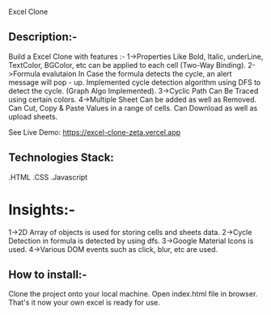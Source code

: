 Excel Clone

Description:-
--------------
Build a Excel Clone with features :-
1->Properties Like Bold, Italic, underLine, TextColor, BGColor, etc can be applied to each cell (Two-Way Binding).
2->Formula evalutaion In Case the formula detects the cycle, an alert message will pop - up. Implemented cycle detection algorithm using DFS to detect the cycle. (Graph Algo Implemented).
3->Cyclic Path Can Be Traced using certain colors.
4->Multiple Sheet Can be added as well as Removed.
Can Cut, Copy & Paste Values in a range of cells.
Can Download as well as upload sheets.

See Live Demo: https://excel-clone-zeta.vercel.app


Technologies Stack:
-------------------
.HTML
.CSS
.Javascript

Insights:-
==========
1->2D Array of objects is used for storing cells and sheets data.
2->Cycle Detection in formula is detected by using dfs.
3->Google Material Icons is used.
4->Various DOM events such as click, blur, etc are used.

How to install:-
---------------
Clone the project onto your local machine.
Open index.html file in browser.
That's it now your own excel is ready for use.

